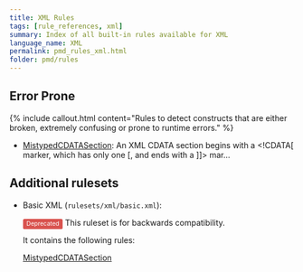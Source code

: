 ```yaml
---
title: XML Rules
tags: [rule_references, xml]
summary: Index of all built-in rules available for XML
language_name: XML
permalink: pmd_rules_xml.html
folder: pmd/rules
---
```

## Error Prone

{% include callout.html content="Rules to detect constructs that are either broken, extremely confusing or prone to runtime errors." %}

*   [MistypedCDATASection](pmd_rules_xml_errorprone.html#mistypedcdatasection): An XML CDATA section begins with a <!CDATA[ marker, which has only one [, and ends with a ]]> mar...

## Additional rulesets

*   Basic XML (`rulesets/xml/basic.xml`):

    <span style="border-radius: 0.25em; color: #fff; padding: 0.2em 0.6em 0.3em; display: inline; background-color: #d9534f; font-size: 75%;">Deprecated</span>  This ruleset is for backwards compatibility.

    It contains the following rules:

    [MistypedCDATASection](pmd_rules_xml_errorprone.html#mistypedcdatasection)


